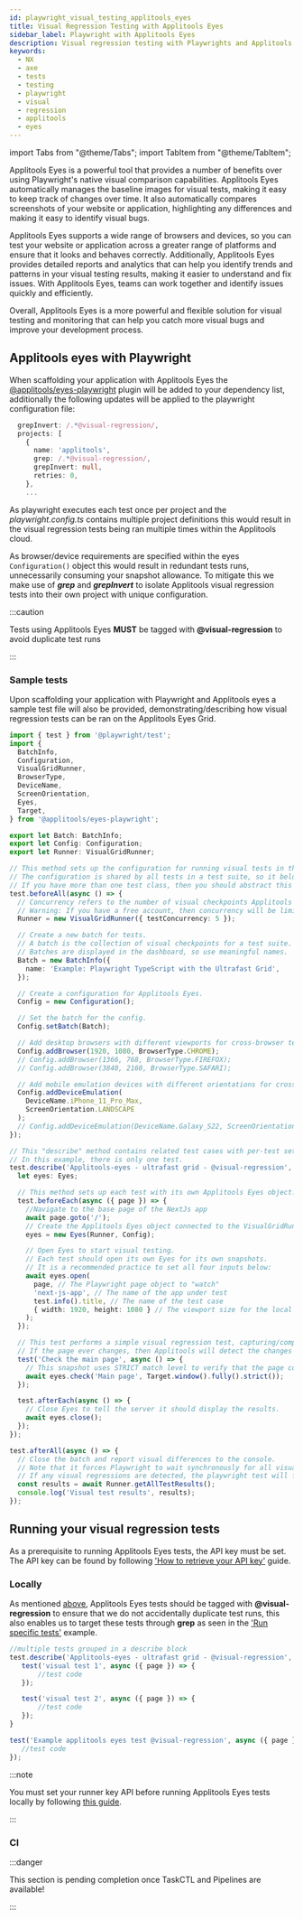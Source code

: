 ```yaml
---
id: playwright_visual_testing_applitools_eyes
title: Visual Regression Testing with Applitools Eyes
sidebar_label: Playwright with Applitools Eyes
description: Visual regression testing with Playwrights and Applitools Eyes
keywords:
  - NX
  - axe
  - tests
  - testing
  - playwright
  - visual
  - regression
  - applitools
  - eyes
---
```


import Tabs from "@theme/Tabs";
import TabItem from "@theme/TabItem";

Applitools Eyes is a powerful tool that provides a number of benefits over using Playwright's native visual comparison capabilities. Applitools Eyes automatically manages the baseline images for visual tests, making it easy to keep track of changes over time. It also automatically compares screenshots of your website or application, highlighting any differences and making it easy to identify visual bugs. 

Applitools Eyes supports a wide range of browsers and devices, so you can test your website or application across a greater range of platforms and ensure that it looks and behaves correctly. Additionally, Applitools Eyes provides detailed reports and analytics that can help you identify trends and patterns in your visual testing results, making it easier to understand and fix issues. With Applitools Eyes, teams can work together and identify issues quickly and efficiently. 

Overall, Applitools Eyes is a more powerful and flexible solution for visual testing and monitoring that can help you catch more visual bugs and improve your development process.

## Applitools eyes with Playwright

When scaffolding your application with Applitools Eyes the [@applitools/eyes-playwright](https://www.npmjs.com/package/@applitools/eyes-playwright) plugin will be added to your dependency list, additionally the following updates will be applied to the playwright configuration file:

```typescript title="playwright.config.ts"
  grepInvert: /.*@visual-regression/,
  projects: [
    {
      name: 'applitools',
      grep: /.*@visual-regression/,
      grepInvert: null,
      retries: 0,
    },
    ...
```

As playwright executes each test once per project and the _playwright.config.ts_ contains multiple project definitions this would result in the visual regression tests being ran multiple times within the Applitools cloud.

As browser/device requirements are specified within the eyes `Configuration()` object this would result in redundant tests runs, unnecessarily consuming your snapshot allowance. To mitigate this we make use of **_grep_** and **_grepInvert_** to isolate Applitools visual regression tests into their own project with unique configuration. 

:::caution

Tests using Applitools Eyes **MUST** be tagged with **@visual-regression** to avoid duplicate test runs

:::

### Sample tests

Upon scaffolding your application with Playwright and Applitools eyes a sample test file will also be provided, demonstrating/describing how visual regression tests can be ran on the Applitools Eyes Grid.

```typescript title="applitools-eyes-grid.spec.ts"
import { test } from '@playwright/test';
import {
  BatchInfo,
  Configuration,
  VisualGridRunner,
  BrowserType,
  DeviceName,
  ScreenOrientation,
  Eyes,
  Target,
} from '@applitools/eyes-playwright';

export let Batch: BatchInfo;
export let Config: Configuration;
export let Runner: VisualGridRunner;

// This method sets up the configuration for running visual tests in the Ultrafast Grid.
// The configuration is shared by all tests in a test suite, so it belongs in a `beforeAll` method.
// If you have more than one test class, then you should abstract this configuration to avoid duplication.
test.beforeAll(async () => {
  // Concurrency refers to the number of visual checkpoints Applitools will perform in parallel.
  // Warning: If you have a free account, then concurrency will be limited to 1.
  Runner = new VisualGridRunner({ testConcurrency: 5 });

  // Create a new batch for tests.
  // A batch is the collection of visual checkpoints for a test suite.
  // Batches are displayed in the dashboard, so use meaningful names.
  Batch = new BatchInfo({
    name: 'Example: Playwright TypeScript with the Ultrafast Grid',
  });

  // Create a configuration for Applitools Eyes.
  Config = new Configuration();

  // Set the batch for the config.
  Config.setBatch(Batch);

  // Add desktop browsers with different viewports for cross-browser testing in the Ultrafast Grid.
  Config.addBrowser(1920, 1080, BrowserType.CHROME);
  // Config.addBrowser(1366, 768, BrowserType.FIREFOX);
  // Config.addBrowser(3840, 2160, BrowserType.SAFARI);

  // Add mobile emulation devices with different orientations for cross-browser testing in the Ultrafast Grid.
  Config.addDeviceEmulation(
    DeviceName.iPhone_11_Pro_Max,
    ScreenOrientation.LANDSCAPE
  );
  // Config.addDeviceEmulation(DeviceName.Galaxy_S22, ScreenOrientation.PORTRAIT);
});

// This "describe" method contains related test cases with per-test setup and cleanup.
// In this example, there is only one test.
test.describe('Applitools-eyes - ultrafast grid - @visual-regression', () => {
  let eyes: Eyes;

  // This method sets up each test with its own Applitools Eyes object.
  test.beforeEach(async ({ page }) => {
    //Navigate to the base page of the NextJs app
    await page.goto('/');
    // Create the Applitools Eyes object connected to the VisualGridRunner and set its configuration.
    eyes = new Eyes(Runner, Config);

    // Open Eyes to start visual testing.
    // Each test should open its own Eyes for its own snapshots.
    // It is a recommended practice to set all four inputs below:
    await eyes.open(
      page, // The Playwright page object to "watch"
      'next-js-app', // The name of the app under test
      test.info().title, // The name of the test case
      { width: 1920, height: 1080 } // The viewport size for the local browser
    );
  });

  // This test performs a simple visual regression test, capturing/comparing a screenshot of the full window.
  // If the page ever changes, then Applitools will detect the changes and highlight them in the dashboard.
  test('Check the main page', async () => {
    // This snapshot uses STRICT match level to verify that the page content matches the baseline image closely enough that the human eye would not see any difference.
    await eyes.check('Main page', Target.window().fully().strict());
  });

  test.afterEach(async () => {
    // Close Eyes to tell the server it should display the results.
    await eyes.close();
  });
});

test.afterAll(async () => {
  // Close the batch and report visual differences to the console.
  // Note that it forces Playwright to wait synchronously for all visual checkpoints to complete.
  // If any visual regressions are detected, the playwright test will fail
  const results = await Runner.getAllTestResults();
  console.log('Visual test results', results);
});
```

## Running your visual regression tests

As a prerequisite to running Applitools Eyes tests, the API key must be set. The API key can be found by following ['How to retrieve your API key'](https://applitools.com/docs/topics/overview/obtain-api-key.html) guide.

### Locally

As mentioned [above](#applitools-eyes-with-playwright), Applitools Eyes tests should be tagged with **@visual-regression** to ensure that we do not accidentally duplicate test runs, this also enables us to target these tests through **grep** as seen in the ['Run specific tests'](./playwright_nx.md#run-specific-tests) example.

<Tabs>
 <TabItem value="grouped" label="Grouped">

 ```typescript
 //multiple tests grouped in a describe block
 test.describe('Applitools-eyes - ultrafast grid - @visual-regression', () => {   
    test('visual test 1', async ({ page }) => {
        //test code
    });

    test('visual test 2', async ({ page }) => {
        //test code
    });
 }
 ```

 </TabItem>
 <TabItem value="individual" label="Individual">

 ```typescript
 test('Example applitools eyes test @visual-regression', async ({ page }) => {
    //test code
 });
 ```

 </TabItem>
</Tabs>

:::note

You must set your runner key API before running Applitools Eyes tests locally by following [this guide](https://help.applitools.com/hc/en-us/articles/360006914732-The-runner-key-API-Key-).

:::

### CI

:::danger

This section is pending completion once TaskCTL and Pipelines are available!

:::